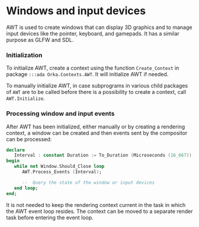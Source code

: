 # Windows and input devices

AWT is used to create windows that can display 3D graphics
and to manage input devices like the pointer, keyboard, and
gamepads. It has a similar purpose as GLFW and SDL.

### Initialization

To initialize AWT, create a context using the function `Create_Context`
in package `:::ada Orka.Contexts.AWT`. It will initialize AWT if
needed.

To manually initialize AWT, in case subprograms in various child
packages of `AWT` are to be called before there is a possibility
to create a context, call `AWT.Initialize`.

### Processing window and input events

After AWT has been initialized, either manually or by creating a
rendering context, a window can be created and then events sent
by the compositor can be processed:

```ada
declare
   Interval : constant Duration := To_Duration (Microseconds (16_667));
begin
   while not Window.Should_Close loop
      AWT.Process_Events (Interval);

      --  Query the state of the window or input devices
   end loop;
end;
```

It is not needed to keep the rendering context current in the task
in which the AWT event loop resides. The context can be moved to a
separate render task before entering the event loop.
